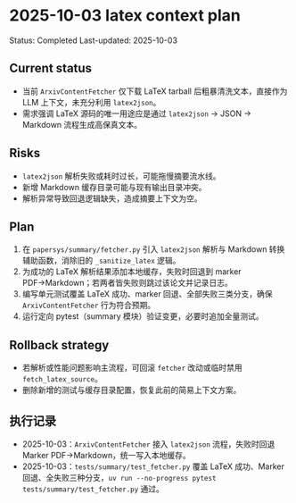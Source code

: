 # 2025-10-03 latex context plan
Status: Completed
Last-updated: 2025-10-03

## Current status
- 当前 `ArxivContentFetcher` 仅下载 LaTeX tarball 后粗暴清洗文本，直接作为 LLM 上下文，未充分利用 `latex2json`。
- 需求强调 LaTeX 源码的唯一用途应是通过 `latex2json` → JSON → Markdown 流程生成高保真文本。

## Risks
- `latex2json` 解析失败或耗时过长，可能拖慢摘要流水线。
- 新增 Markdown 缓存目录可能与现有输出目录冲突。
- 解析异常导致回退逻辑缺失，造成摘要上下文为空。

## Plan
1. 在 `papersys/summary/fetcher.py` 引入 `latex2json` 解析与 Markdown 转换辅助函数，消除旧的 `_sanitize_latex` 逻辑。
2. 为成功的 LaTeX 解析结果添加本地缓存，失败时回退到 marker PDF→Markdown；若两者皆失败则跳过该论文并记录日志。
3. 编写单元测试覆盖 LaTeX 成功、marker 回退、全部失败三类分支，确保 `ArxivContentFetcher` 行为符合预期。
4. 运行定向 pytest（summary 模块）验证变更，必要时追加全量测试。

## Rollback strategy
- 若解析或性能问题影响主流程，可回滚 `fetcher` 改动或临时禁用 `fetch_latex_source`。
- 删除新增的测试与缓存目录配置，恢复此前的简易上下文方案。

## 执行记录
- 2025-10-03：`ArxivContentFetcher` 接入 `latex2json` 流程，失败时回退 Marker PDF→Markdown，统一写入本地缓存。
- 2025-10-03：`tests/summary/test_fetcher.py` 覆盖 LaTeX 成功、Marker 回退、全失败三种分支，`uv run --no-progress pytest tests/summary/test_fetcher.py` 通过。
